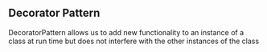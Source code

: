 **Decorator Pattern**
----------------------

DecoratorPattern allows us to add new functionality to an instance of a class at run time but does not interfere with the other instances of the class
